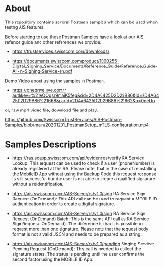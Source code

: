 # About
This repository contains several Postman samples which can be used when testng AIS features.

Before starting to use these Postman Samples have a look at our AIS refence guide and other references we provide.
* https://trustservices.swisscom.com/downloads/

* https://documents.swisscom.com/product/1000255-Digital_Signing_Service/Documents/Reference_Guide/Reference_Guide-All-in-Signing-Service-en.pdf

Demo Video about using the samples in Postman.
* https://onedrive.live.com/?authkey=%21AOOgsr9maiK5feg&cid=2D4A6425D2D29B86&id=2D4A6425D2D29B86%21668&parId=2D4A6425D2D29B86%21662&o=OneUp

or, raw mp4 video file, download file and play.

https://github.com/SwisscomTrustServices/AIS-Postman-Samples/blob/main/20201201_PostmanSetup_mTLS-configuration.mp4


# Samples Descriptions

* https://ras.scapp.swisscom.com/api/evidences/verify
RA Service Lookup: This request can be used to check if a user (phoneNumber) is already registered at the RA. Please note, that in the case of reinstalling the MobileID App without using the Backup Code this request response is still successful but the user is not able to create a qualified signature without a reidentification.

* https://ais.swisscom.com/AIS-Server/rs/v1.0/sign
RA Service Sign Request (OnDemand): This API call can be used to request a MOBILE ID authentication in order to create a digital signature. 

* https://ais.swisscom.com/AIS-Server/rs/v1.0/sign
RA Service Sign Request (OnDemand) Batch: This is the same API call as RA Service Sign Request (OnDemand). The difference is that it is possible to request more than one signature. Please note that the request body format is not a valid JSON and needs to be prepared as a string. 

* https://ais.swisscom.com/AIS-Server/rs/v1.0/pending
Singing Service: Pending Request (OnDemand): This call is needed to collect the signature status. The status is pending until the user confirms the second factor using the MOBILE ID App. 

